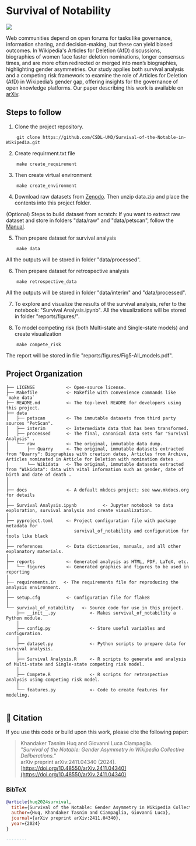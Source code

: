 # Survival of Notability

<a target="_blank" href="https://cookiecutter-data-science.drivendata.org/">
    <img src="https://img.shields.io/badge/CCDS-Project%20template-328F97?logo=cookiecutter" />
</a>

Web communities depend on open forums for tasks like governance, information sharing, and decision-making, but these can yield biased outcomes. In Wikipedia's Articles for Deletion (AfD) discussions, biographies of women face faster deletion nominations, longer consensus times, and are more often redirected or merged into men’s biographies, highlighting gender asymmetries. Our study applies both survival analysis and a competing risk framework to examine the role of Articles for Deletion (AfD) in Wikipedia’s gender gap, offering insights for the governance of open knowledge platforms. Our paper describing this work is available on [arXiv](https://doi.org/10.48550/arXiv.2411.04340).

## Steps to follow
1. Clone the project repository.
```
    git clone https://github.com/CSDL-UMD/Survival-of-the-Notable-in-Wikipedia.git
```    

2. Create requirment.txt file
```
    make create_requirement
```
3. Then create virtual environment
```
    make create_environment
```
4. Download raw datasets from [Zenodo](https://zenodo.org/records/15259030). Then unzip data.zip and place the contents into this project folder. 

(Optional) Steps to build dataset from scratch:
If you want to extract raw dataset and store in folders "data/raw" and "data/petscan", follow the [Manual](docs/docs/index.md). 
    

5. Then prepare dataset for survival analysis
```
    make data
```
All the outputs will be stored in folder "data/processed".

6. Then prepare dataset for retrospective analysis
```
    make retrospective_data
```
All the outputs will be stored in folder "data/interim" and "data/processed".


7. To explore and visualize the results of the survival analysis, refer to the notebook: "Survival Analysis.ipynb". All the visualizations will be stored in folder "reports/figures/".

8. To model competing risk (both Multi-state and Single-state models) and create visualization
```
    make compete_risk
```
The report will be stored in file "reports/figures/Fig5-All_models.pdf".


## Project Organization

```
├── LICENSE            <- Open-source license.
├── Makefile           <- Makefile with convenience commands like `make data`
├── README.md          <- The top-level README for developers using this project.
├── data
│   ├── petscan        <- The immutable datasets from third party sources "PetScan".
│   ├── interim        <- Intermediate data that has been transformed.
│   ├── processed      <- The final, canonical data sets for "Survival Analysis" .
│   └── raw            <- The original, immutable data dump.
│       ├── Quarry     <- The original, immutable datasets extracted from "Quarry": Biographies with creation dates, Articles from Archive, Articles nominated in Article for Deletion with nomination dates .
│       └── Wikidata   <- The original, immutable datasets extracted from "Wikidata": data with vital information such as gender, date of birth and date of death .
│                 
│
├── docs               <- A default mkdocs project; see www.mkdocs.org for details
│
├── Survival Analysis.ipynb          <- Jupyter notebook to data exploration, survival analysis and create visualization.
│
├── pyproject.toml     <- Project configuration file with package metadata for 
│                         survival_of_notability and configuration for tools like black
│
├── references         <- Data dictionaries, manuals, and all other explanatory materials.
│
├── reports            <- Generated analysis as HTML, PDF, LaTeX, etc.
│   └── figures        <- Generated graphics and figures to be used in reporting
│
├── requirements.in   <- The requirements file for reproducing the analysis environment.
│
├── setup.cfg          <- Configuration file for flake8
│
└── survival_of_notability   <- Source code for use in this project.
    ├── __init__.py             <- Makes survival_of_notability a Python module.
    │
    ├── config.py               <- Store useful variables and configuration.
    │
    ├── dataset.py              <- Python scripts to prepare data for survival analysis.
    │
    ├── Survival Analysis.R     <- R scripts to generate and analysis of Multi-state and Single-state competing risk model.
    │
    ├── Compete.R               <- R scripts for retrospective analysis using competing risk model. 
    │
    └── features.py             <- Code to create features for modeling.
    
```


## 📄 Citation

If you use this code or build upon this work, please cite the following paper:

> Khandaker Tasnim Huq and Giovanni Luca Ciampaglia.  
> *"Survival of the Notable: Gender Asymmetry in Wikipedia Collective Deliberations."*  
> arXiv preprint arXiv:2411.04340 (2024).
> [https://doi.org/10.48550/arXiv.2411.04340](https://doi.org/10.48550/arXiv.2411.04340)

### BibTeX
```bibtex
@article{huq2024survival,
  title={Survival of the Notable: Gender Asymmetry in Wikipedia Collective Deliberations},
  author={Huq, Khandaker Tasnim and Ciampaglia, Giovanni Luca},
  journal={arXiv preprint arXiv:2411.04340},
  year={2024}
}

--------



